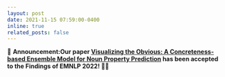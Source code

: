 ```yaml
---
layout: post
date: 2021-11-15 07:59:00-0400
inline: true
related_posts: false
---
```


📢 **Announcement:Our paper [Visualizing the Obvious: A Concreteness-based Ensemble Model for Noun Property Prediction](https://arxiv.org/pdf/2210.12905) has been accepted to the Findings of EMNLP 2022! 🎉🎉**
